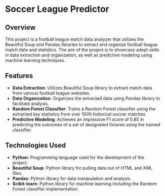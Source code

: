 # Soccer League Predictor

## Overview
This project is a football league match data analyzer that utilizes the Beautiful Soup and Pandas libraries to extract and organize football league match data and statistics. The aim of the project is to showcase adept skills in data extraction and organization, as well as predictive modeling using machine learning techniques.

## Features
- **Data Extraction**: Utilizes Beautiful Soup library to extract match data from various football league websites.
- **Data Organization**: Organizes the extracted data using Pandas library to facilitate analysis.
- **Random Forest Classifier**: Trains a Random Forest classifier using the extracted key statistics from over 1000 historical soccer matches.
- **Predictive Modeling**: Achieves an impressive F1 score of 0.85 in predicting the outcomes of a set of designated fixtures using the trained classifier.

## Technologies Used
- **Python**: Programming language used for the development of the project.
- **Beautiful Soup**: Python library for pulling data out of HTML and XML files.
- **Pandas**: Python library for data manipulation and analysis.
- **Scikit-learn**: Python library for machine learning including the Random Forest classifier implementation.
